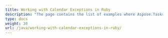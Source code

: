 ```yaml
---
title: Working with Calendar Exceptions in Ruby
description: "The page contains the list of examples where Aspose.Tasks Java for Ruby is used to edit Microsoft Project calendar exceptions."
type: docs
weight: 30
url: /java/working-with-calendar-exceptions-in-ruby/
---
```




